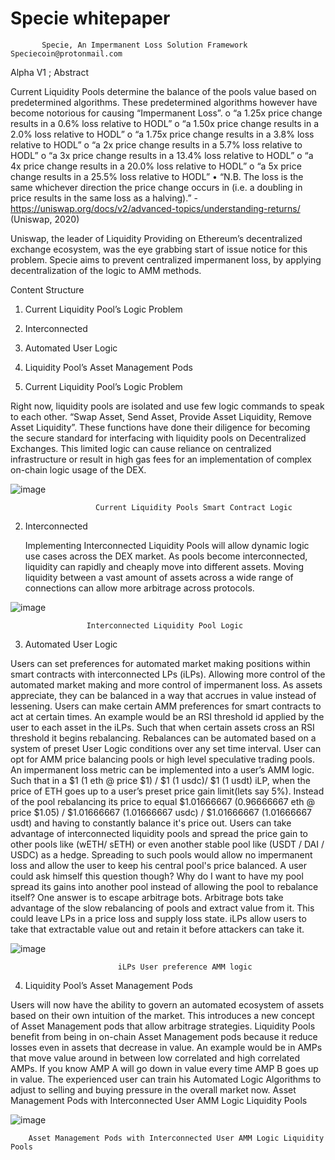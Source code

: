 # Specie whitepaper

           Specie, An Impermanent Loss Solution Framework					    Speciecoin@protonmail.com

Alpha V1 ; Abstract 

Current Liquidity Pools determine the balance of the pools value based on predetermined algorithms. These predetermined algorithms however have become notorious for causing “Impermanent Loss”.
o	“a 1.25x price change results in a 0.6% loss relative to HODL”
o	“a 1.50x price change results in a 2.0% loss relative to HODL”
o	“a 1.75x price change results in a 3.8% loss relative to HODL”
o	“a 2x price change results in a 5.7% loss relative to HODL”
o	“a 3x price change results in a 13.4% loss relative to HODL”
o	“a 4x price change results in a 20.0% loss relative to HODL”
o	“a 5x price change results in a 25.5% loss relative to HODL”
•	“N.B. The loss is the same whichever direction the price change occurs in (i.e. a doubling in price results in the same loss as a halving).” - https://uniswap.org/docs/v2/advanced-topics/understanding-returns/  (Uniswap, 2020)

Uniswap, the leader of Liquidity Providing on Ethereum’s decentralized exchange ecosystem, was the eye grabbing start of issue notice for this problem. Specie aims to prevent centralized impermanent loss, by applying decentralization of the logic to AMM methods.

Content Structure 

1.	Current Liquidity Pool’s Logic Problem
2.	Interconnected
3.	Automated User Logic
4.	Liquidity Pool’s Asset Management Pods 











1.	Current Liquidity Pool’s Logic Problem 


Right now, liquidity pools are isolated and use few logic commands to speak to each other. “Swap Asset, Send Asset, Provide Asset Liquidity, Remove Asset Liquidity”. These functions have done their diligence for becoming the secure standard for interfacing with liquidity pools on Decentralized Exchanges. This limited logic can cause reliance on centralized infrastructure or result in high gas fees for an implementation of complex on-chain logic usage of the DEX. 


![image](https://user-images.githubusercontent.com/69151655/116327466-6fed1300-a78c-11eb-8342-bf6a057fbac2.png)

                       Current Liquidity Pools Smart Contract Logic







2.	Interconnected
 
     Implementing Interconnected Liquidity Pools will allow dynamic logic use cases across the DEX market. As pools become interconnected,  liquidity can rapidly and cheaply move into different assets. Moving liquidity between a vast amount of assets across a wide range of connections can allow more arbitrage across protocols. 

![image](https://user-images.githubusercontent.com/69151655/116327654-e4c04d00-a78c-11eb-94f6-45ea08900b7f.png)


	                 Interconnected Liquidity Pool Logic


3.	Automated User Logic

Users can set preferences for automated market making positions within smart contracts with interconnected LPs (iLPs). Allowing more control of the automated market making and more control of impermanent loss. As assets appreciate, they can be balanced in a way that accrues in value instead of lessening. Users can make certain AMM preferences for smart contracts to act at certain times. An example would be an RSI threshold id applied by the user to each asset in the iLPs. Such that when certain assets cross an RSI threshold it begins rebalancing. Rebalances can be automated based on a system of preset User Logic conditions over any set time interval. User can opt for AMM price balancing pools or high level speculative trading pools. An impermanent loss metric can be implemented into a user’s AMM logic. Such that in a $1 (1 eth @ price $1) / $1 (1 usdc)/ $1 (1 usdt) iLP, when the price of ETH goes up to a user’s preset price gain limit(lets say 5%). Instead of the pool rebalancing its price to equal $1.01666667 (0.96666667 eth @ price $1.05) / $1.01666667 (1.01666667 usdc) / $1.01666667 (1.01666667 usdt) and having to constantly balance it's price out. Users can take advantage of interconnected liquidity pools and spread the price gain to other pools like (wETH/ sETH) or even another stable pool like (USDT / DAI / USDC) as a hedge. Spreading to such pools would allow no impermanent loss and allow the user to keep his central pool's price balanced. A user could ask himself this question though? Why do I want to have my pool spread its gains into another pool instead of allowing the pool to rebalance itself? One answer is to escape arbitrage bots. Arbitrage bots take advantage of the slow rebalancing of pools and extract value from it. This could leave LPs in a price loss and supply loss state. iLPs allow users to take that extractable value out and retain it before attackers can take it.

                             
![image](https://user-images.githubusercontent.com/69151655/116327668-f0137880-a78c-11eb-907f-d6ac8e5d1e76.png)
                             
                             
                            iLPs User preference AMM logic


4.	Liquidity Pool’s Asset Management Pods


Users will now have the ability to govern an automated ecosystem of assets based on their own intuition of the market. This introduces a new concept of Asset Management pods that allow arbitrage strategies. Liquidity Pools benefit from being in on-chain Asset Management pods because it reduce losses even in assets that decrease in value. An example would be in AMPs that move value around in between low correlated and high correlated AMPs. If you know AMP A will go down in value every time AMP B goes up in value. The experienced user can train his Automated Logic Algorithms to adjust to selling and buying pressure in the overall market now. 
			Asset Management Pods with Interconnected User AMM Logic Liquidity Pools


![image](https://user-images.githubusercontent.com/69151655/116327732-0cafb080-a78d-11eb-93f4-e2ceadc2280d.png)


		Asset Management Pods with Interconnected User AMM Logic Liquidity Pools

